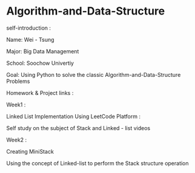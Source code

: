 # Algorithm-and-Data-Structure

self-introduction :



Name: Wei - Tsung 

Major: Big Data Management

School: Soochow Univertiy

Goal: Using Python to solve the classic Algorithm-and-Data-Structure Problems


Homework & Project links :





Week1 :



Linked List Implementation Using LeetCode Platform :

Self study on the subject of Stack and Linked - list videos

Week2 :

Creating MiniStack

Using the concept of Linked-list to perform the Stack structure operation
